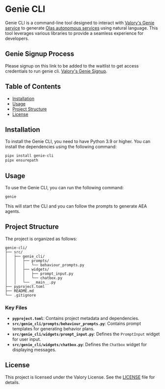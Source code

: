 # Genie CLI

Genie CLI is a command-line tool designed to interact with [Valory's Genie service](https://www.valory.xyz/post/propel-genie) to generate [Olas autonomous services](https://docs.autonolas.network/open-autonomy/get_started/what_is_an_agent_service/) using natural language. This tool leverages various libraries to provide a seamless experience for developers.

## Genie Signup Process
Please signup on this link to be added to the waitlist to get access credentials to run genie cli. [Valory's Genie Signup](https://www.valory.xyz/propel-genie).

## Table of Contents

- [Installation](#installation)
- [Usage](#usage)
- [Project Structure](#project-structure)
- [License](#license)

## Installation

To install the Genie CLI, you need to have Python 3.9 or higher. You can install the dependencies using the following command:

```sh
pipx install genie-cli
pipx ensurepath
```

## Usage

To use the Genie CLI, you can run the following command:

```sh
genie
```

This will start the CLI and you can follow the prompts to generate AEA agents.

## Project Structure

The project is organized as follows:

```
genie-cli/
├── src/
│   ├── genie_cli/
│   │   ├── prompts/
│   │   │   └── behaviour_prompts.py
│   │   ├── widgets/
│   │   │   ├── prompt_input.py
│   │   │   └── chatbox.py
│   │   └── __main__.py
├── pyproject.toml
├── README.md
└── .gitignore
```

### Key Files

- **`pyproject.toml`**: Contains project metadata and dependencies.
- **`src/genie_cli/prompts/behaviour_prompts.py`**: Contains prompt templates for generating behavior plans.
- **`src/genie_cli/widgets/prompt_input.py`**: Defines the `PromptInput` widget for user input.
- **`src/genie_cli/widgets/chatbox.py`**: Defines the `Chatbox` widget for displaying messages.

## License

This project is licensed under the Valory License. See the [LICENSE](LICENSE) file for details.
